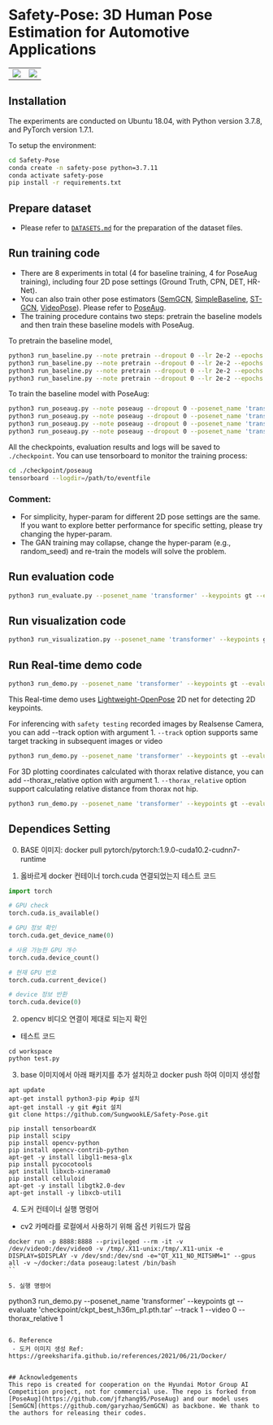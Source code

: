 # Safety-Pose: 3D Human Pose Estimation for Automotive Applications
<table style="border:0px">
   <tr>
       <td><img src="assets/demo1.gif" frame=void rules=none></td>
       <td><img src="assets/demo2.gif" frame=void rules=none></td>
   </tr>
</table>

## Installation
The experiments are conducted on Ubuntu 18.04, with Python version 3.7.8, and PyTorch version 1.7.1.

To setup the environment:
```sh
cd Safety-Pose
conda create -n safety-pose python=3.7.11
conda activate safety-pose
pip install -r requirements.txt
```

## Prepare dataset
* Please refer to [`DATASETS.md`](./DATASETS.md) for the preparation of the dataset files. 

## Run training code  
* There are 8 experiments in total (4 for baseline training, 4 for PoseAug training), including four 2D pose settings (Ground Truth, CPN, DET, HR-Net).
* You can also train other pose estimators ([SemGCN](https://github.com/garyzhao/SemGCN), [SimpleBaseline](https://github.com/una-dinosauria/3d-pose-baseline), [ST-GCN](https://github.com/vanoracai/Exploiting-Spatial-temporal-Relationships-for-3D-Pose-Estimation-via-Graph-Convolutional-Networks), [VideoPose](https://github.com/facebookresearch/VideoPose3D)). Please refer to [PoseAug](https://github.com/jfzhang95/PoseAug).
* The training procedure contains two steps: pretrain the baseline models and then train these baseline models with PoseAug.  

To pretrain the baseline model, 
```sh
python3 run_baseline.py --note pretrain --dropout 0 --lr 2e-2 --epochs 100 --posenet_name 'transformer' --checkpoint './checkpoint/pretrain_baseline' --keypoints gt
python3 run_baseline.py --note pretrain --dropout 0 --lr 2e-2 --epochs 100 --posenet_name 'transformer' --checkpoint './checkpoint/pretrain_baseline' --keypoints cpn_ft_h36m_dbb
python3 run_baseline.py --note pretrain --dropout 0 --lr 2e-2 --epochs 100 --posenet_name 'transformer' --checkpoint './checkpoint/pretrain_baseline' --keypoints detectron_ft_h36m
python3 run_baseline.py --note pretrain --dropout 0 --lr 2e-2 --epochs 100 --posenet_name 'transformer' --checkpoint './checkpoint/pretrain_baseline' --keypoints hr
```
To train the baseline model with PoseAug:
```sh
python3 run_poseaug.py --note poseaug --dropout 0 --posenet_name 'transformer' --lr_p 1e-3 --checkpoint './checkpoint/poseaug' --keypoints gt
python3 run_poseaug.py --note poseaug --dropout 0 --posenet_name 'transformer' --lr_p 1e-3 --checkpoint './checkpoint/poseaug' --keypoints cpn_ft_h36m_dbb
python3 run_poseaug.py --note poseaug --dropout 0 --posenet_name 'transformer' --lr_p 1e-3 --checkpoint './checkpoint/poseaug' --keypoints detectron_ft_h36m
python3 run_poseaug.py --note poseaug --dropout 0 --posenet_name 'transformer' --lr_p 1e-3 --checkpoint './checkpoint/poseaug' --keypoints hr
```
All the checkpoints, evaluation results and logs will be saved to `./checkpoint`. You can use tensorboard to monitor the training process:
```sh
cd ./checkpoint/poseaug
tensorboard --logdir=/path/to/eventfile
```

### Comment:
* For simplicity, hyper-param for different 2D pose settings are the same. If you want to explore better performance for specific setting, please try changing the hyper-param. 
* The GAN training may collapse, change the hyper-param (e.g., random_seed) and re-train the models will solve the problem.

## Run evaluation code

```sh
python3 run_evaluate.py --posenet_name 'transformer' --keypoints gt --evaluate '/path/to/checkpoint'
```
## Run visualization code
```sh
python3 run_visualization.py --posenet_name 'transformer' --keypoints gt --evaluate '/path/to/checkpoint'
```
## Run Real-time demo code
```sh
python3 run_demo.py --posenet_name 'transformer' --keypoints gt --evaluate '/path/to/checkpoint' --video 0
```
This Real-time demo uses [Lightweight-OpenPose](https://github.com/Daniil-Osokin/lightweight-human-pose-estimation.pytorch) 2D net for detecting 2D keypoints.

For inferencing with `safety testing` recorded images by Realsense Camera, you can add --track option with argument 1. `--track` option supports same target tracking in subsequent images or video 
```sh
python3 run_demo.py --posenet_name 'transformer' --keypoints gt --evaluate '/path/to/checkpoint' --track 1 --images data_extra/test_set/testsets/RGB/*.png
```

For 3D plotting coordinates calculated with thorax relative distance, you can add --thorax_relative option with argument 1. `--thorax_relative` option support calculating relative distance from thorax not hip.
```sh
python3 run_demo.py --posenet_name 'transformer' --keypoints gt --evaluate '/path/to/checkpoint' --thorax_relative 1 --track 1 --video 0
```

## Dependices Setting

0. BASE 이미지: docker pull pytorch/pytorch:1.9.0-cuda10.2-cudnn7-runtime

1. 옳바르게 docker 컨테이너 torch.cuda 연결되었는지 테스트 코드
``` python
import torch

# GPU check
torch.cuda.is_available()

# GPU 정보 확인
torch.cuda.get_device_name(0)

# 사용 가능한 GPU 개수
torch.cuda.device_count()

# 현재 GPU 번호
torch.cuda.current_device()

# device 정보 반환
torch.cuda.device(0)
```

2. opencv 비디오 연결이 제대로 되는지 확인
 - 테스트 코드
 ```
 cd workspace
 python test.py
 ```

3. base 이미지에서 아래 패키지를 추가 설치하고 docker push 하여 이미지 생성함

```
apt update
apt-get install python3-pip #pip 설치
apt-get install -y git #git 설치
git clone https://github.com/SungwookLE/Safety-Pose.git

pip install tensorboardX
pip install scipy
pip install opencv-python
pip install opencv-contrib-python
apt-get -y install libgl1-mesa-glx
pip install pycocotools
apt install libxcb-xinerama0
pip install celluloid
apt-get -y install libgtk2.0-dev
apt-get install -y libxcb-util1
```

4. 도커 컨테이너 실행 명령어
 - cv2 카메라를 로컬에서 사용하기 위해 옵션 키워드가 많음
```
docker run -p 8888:8888 --privileged --rm -it -v /dev/video0:/dev/video0 -v /tmp/.X11-unix:/tmp/.X11-unix -e DISPLAY=$DISPLAY -v /dev/snd:/dev/snd -e="QT_X11_NO_MITSHM=1" --gpus all -v ~/docker:/data poseaug:latest /bin/bash
``

5. 실행 명령어
```
python3 run_demo.py --posenet_name 'transformer' --keypoints gt --evaluate 'checkpoint/ckpt_best_h36m_p1.pth.tar' --track 1 --video 0 --thorax_relative 1
```

6. Reference
 - 도커 이미지 생성 Ref: https://greeksharifa.github.io/references/2021/06/21/Docker/


## Acknowledgements
This repo is created for cooperation on the Hyundai Motor Group AI Competition project, not for commercial use. The repo is forked from [PoseAug](https://github.com/jfzhang95/PoseAug) and our model uses [SemGCN](https://github.com/garyzhao/SemGCN) as backbone. We thank to the authors for releasing their codes.
